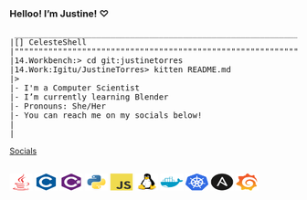 <h3>Helloo! I’m Justine! ♡</h3>

<pre> _______________________________________________________________________
|[] CelesteShell                                                  |F]|!"|
|"""""""""""""""""""""""""""""""""""""""""""""""""""""""""""""""""""""|"|
|14.Workbench:> cd git:justinetorres                                  | |
|14.Work:Igitu/JustineTorres> kitten README.md                        | |
|>                                                                    | |
|- I'm a Computer Scientist                                           | |
|- I’m currently learning Blender                                     | |
|- Pronouns: She/Her                                                  | |
|- You can reach me on my socials below!                              | |
|                                                                     |_|
|_____________________________________________________________________|/|</pre>

[Socials](https://justineslunchbox.neocities.org/socials/)

</div>

  <div style="display: inline_block"><br>
  <img align="center" alt="Justine-Java" height="30" width="40" src="https://raw.githubusercontent.com/devicons/devicon/master/icons/java/java-plain.svg">
  <img align="center" alt="Justine-C" height="30" width="40" src="https://raw.githubusercontent.com/devicons/devicon/master/icons/c/c-plain.svg">
  <img align="center" alt="Justine-CSharp" height="30" width="40" src="https://raw.githubusercontent.com/devicons/devicon/master/icons/csharp/csharp-plain.svg">
  <img align="center" alt="Justine-Python" height="30" width="40" src="https://raw.githubusercontent.com/devicons/devicon/master/icons/python/python-original.svg">
  <img align="center" alt="Justine-JS" height="30" width="40" src="https://raw.githubusercontent.com/devicons/devicon/master/icons/javascript/javascript-original.svg">
  <img align="center" alt="Justine-Linux" height="30" width="40" src="https://raw.githubusercontent.com/devicons/devicon/master/icons/linux/linux-original.svg">
  <img align="center" alt="Justine-Docker" height="30" width="40" src="https://raw.githubusercontent.com/devicons/devicon/master/icons/docker/docker-plain.svg">
  <img align="center" alt="Justine-Kubernetes" height="30" width="40" src="https://raw.githubusercontent.com/devicons/devicon/master/icons/kubernetes/kubernetes-plain.svg">
  <img align="center" alt="Justine-Ansible" height="30" width="40" src="https://raw.githubusercontent.com/devicons/devicon/master/icons/ansible/ansible-original.svg">
  <img align="center" alt="Justine-Grafana" height="30" width="40" src="https://raw.githubusercontent.com/devicons/devicon/master/icons/grafana/grafana-original.svg">
  
  
</div>
